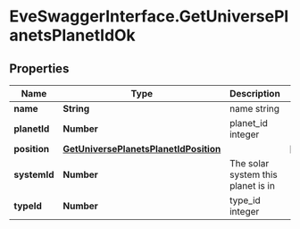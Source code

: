# EveSwaggerInterface.GetUniversePlanetsPlanetIdOk

## Properties
Name | Type | Description | Notes
------------ | ------------- | ------------- | -------------
**name** | **String** | name string | 
**planetId** | **Number** | planet_id integer | 
**position** | [**GetUniversePlanetsPlanetIdPosition**](GetUniversePlanetsPlanetIdPosition.md) |  | [optional] 
**systemId** | **Number** | The solar system this planet is in | 
**typeId** | **Number** | type_id integer | 


